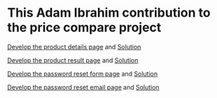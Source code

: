 # This Adam Ibrahim contribution to the price compare project

[Develop the product details page](https://github.com/zuri-training/price_compare_team_23/issues/17) and [Solution](https://github.com/imrvon/michaeljordan23/tree/adam/Product-details)

[Develop the product result page](https://github.com/zuri-training/price_compare_team_23/issues/48) and [Solution](https://github.com/imrvon/michaeljordan23/tree/adam/result)

[Develop the password reset form page](https://github.com/zuri-training/price_compare_team_23/issues/50) and [Solution](https://github.com/imrvon/michaeljordan23/tree/adam/password-form)

[Develop the password reset email page](https://github.com/zuri-training/price_compare_team_23/issues/49) and [Solution](https://github.com/imrvon/michaeljordan23/tree/adam/password-email)
